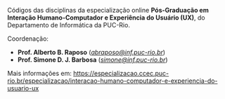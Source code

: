 Códigos das disciplinas da especialização online **Pós-Graduação em Interação Humano-Computador e Experiência do Usuário (UX)**, do Departamento de Informática da PUC-Rio.

Coordenação:
* **Prof. Alberto B. Raposo** (*abraposo@inf.puc-rio.br*)
* **Prof. Simone D. J. Barbosa** (*simone@inf.puc-rio.br*)

Mais informações em: https://especializacao.ccec.puc-rio.br/especializacao/interacao-humano-computador-e-experiencia-do-usuario-ux

